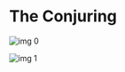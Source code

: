 # The Conjuring

![img 0](https://i.imgur.com/3orRQxp.jpg)

![img 1](https://i.imgur.com/GFskLKE.png)

